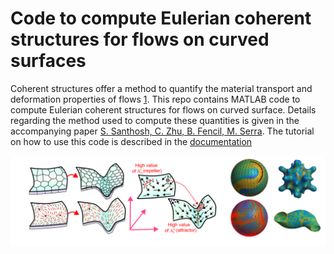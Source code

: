 # Code to compute Eulerian coherent structures for flows on curved surfaces
Coherent structures offer a method to quantify the material transport and deformation properties of flows [1](https://www.annualreviews.org/content/journals/10.1146/annurev-fluid-010313-141322). This repo contains MATLAB code to compute Eulerian coherent structures for flows on curved surface. Details regarding the method used to compute these quantities is given in the accompanying paper [S. Santhosh, C. Zhu, B. Fencil, M. Serra](). The tutorial on how to use this code is described in the [documentation](https://sreejithsanthosh.github.io/FTLEhub/docs/Tutorials/FTLECurvedSurface.html)  

![FTLE Banner](Images/FTLEBanner.png)